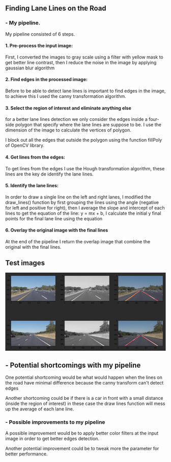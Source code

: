 **Finding Lane Lines on the Road** 
---

### - My pipeline.

My pipeline consisted of 6 steps. 

#### 1.  Pre-process the input image:

First, I converted the images to gray scale using a filter with yellow mask to get better line contrast, then I reduce the noise in the image by applying gaussian blur algorithm 

#### 2. Find edges in the processed image:
Before to be able to detect lane lines is important to find edges in the image, to achieve this I used the canny transformation algorithm.

#### 3. Select the region of interest and eliminate anything else
for a better lane lines detection we only consider the edges inside a four-side polygon that specify where the lane lines are suppose to be.
I use the dimension of the image to calculate the vertices of polygon.

I block out all the edges that outside the polygon using the function fillPoly of OpenCV library.

#### 4. Get lines from the edges:
To get lines from the edges I use the Hough transformation algorithm, these lines are the key de identify the lane lines.

#### 5. Identify the lane lines: 
In order to draw a single line on the left and right lanes, I modified the draw_lines() function by 
first grouping the lines using the angle (negative for left and positive for right), then I average the slope and intercept of each lines to get the equation of the line: y = mx + b,
I calculate the initial y final points for the final lane line using the equation


#### 6. Overlay the original image with the final lines
At the end of the pipeline I return the overlap image that combine the original with the final lines.


## Test images
![results](result_images/result2.png)


## - Potential shortcomings with my pipeline
One potential shortcoming would be what would happen when the lines on the road have minimal difference because the canny transform can't detect edges  

Another shortcoming could be if there is a car in front with a small distance (inside the region of interest) in these case the draw lines function will mess up the average of each lane line.


### - Possible improvements to my pipeline

A possible improvement would be to apply better color filters at the input image in order to get better edges detection.

Another potential improvement could be to tweak more the parameter for better performance.
